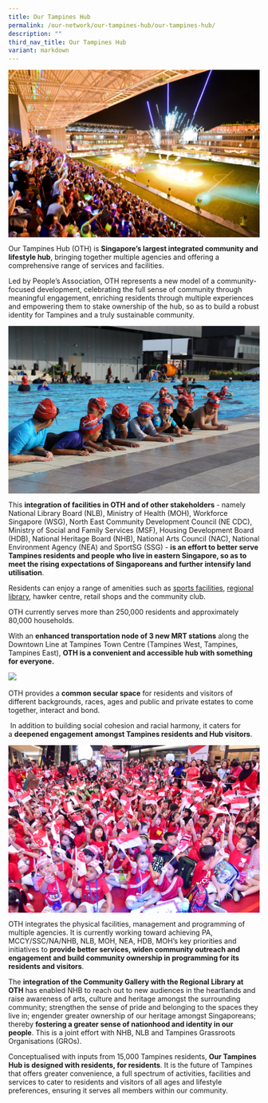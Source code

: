 ```yaml
---
title: Our Tampines Hub
permalink: /our-network/our-tampines-hub/our-tampines-hub/
description: ""
third_nav_title: Our Tampines Hub
variant: markdown
---
```

<img style="width:600px" align="center" src="/images/Our%20Network/OTH/NYE%20Fireworks%20at%20Town%20Square.jpg">

Our Tampines Hub (OTH) is&nbsp;**Singapore’s largest integrated community and lifestyle hub**, bringing together multiple agencies and offering a comprehensive range of services and facilities.

Led by People’s Association, OTH represents a new model of a community-focused development, celebrating the full sense of community through meaningful engagement, enriching residents through multiple experiences and empowering them to stake ownership of the hub, so as to build a robust identity for Tampines and a truly sustainable community.

<img style="width:600px" align="center" src="/images/Our%20Network/OTH/kids_at_swimming_pool.jpg">

This&nbsp;**integration of facilities in OTH and of other stakeholders**&nbsp;\- namely National Library Board (NLB), Ministry of Health (MOH), Workforce Singapore (WSG), North East Community Development Council (NE CDC), Ministry of Social and Family Services (MSF), Housing Development Board (HDB), National Heritage Board (NHB), National Arts Council (NAC), National Environment Agency (NEA) and SportSG (SSG) -&nbsp;**is an effort to better serve Tampines residents and people who live in eastern Singapore, so as to meet the rising expectations of Singaporeans and further intensify land utilisation**.

Residents can enjoy a range of amenities such as [sports facilities](https://members.myactivesg.com/bookfacility), [regional library](https://www.nlb.gov.sg/main/visit-us/our-libraries-and-locations/libraries/tampines-regional-library), hawker centre, retail shops and the community club. 

OTH currently serves more than 250,000 residents and approximately 80,000 households.

With an&nbsp;**enhanced transportation node of 3 new MRT stations**&nbsp;along the Downtown Line at Tampines Town Centre (Tampines West, Tampines, Tampines East),&nbsp;**OTH is a convenient and accessible hub with something for everyone.**

<img style="width:600px" align="" src="/images/Our%20Network/OTH/Jogging%20Track.jpeg">

OTH provides a&nbsp;**common secular space**&nbsp;for residents and visitors of different backgrounds, races, ages and public and private estates to come together, interact and bond.

&nbsp;In addition to building social cohesion and racial harmony, it caters for a&nbsp;**deepened engagement amongst Tampines residents and Hub visitors**.
 
 <img style="width:600px" align="center" src="/images/Our%20Network/OTH/ND%20Kids.jpg">
 
 OTH integrates the physical facilities, management and programming of multiple agencies. It is currently working toward achieving PA, MCCY/SSC/NA/NHB, NLB, MOH, NEA, HDB, MOH’s key priorities and initiatives to&nbsp;**provide better services, widen community outreach and engagement and build community ownership in programming for its residents and visitors**.

The&nbsp;**integration of the Community Gallery with the Regional Library at OTH**&nbsp;has enabled NHB to reach out to new audiences in the heartlands and raise awareness of arts, culture and heritage amongst the surrounding community; strengthen the sense of pride and belonging to the spaces they live in; engender greater ownership of our heritage amongst Singaporeans; thereby&nbsp;**fostering a greater sense of nationhood and identity in our people**. This is a joint effort with NHB, NLB and Tampines Grassroots Organisations (GROs).

Conceptualised with inputs from 15,000 Tampines residents,&nbsp;**Our Tampines Hub is designed with residents, for residents**. It is the future of Tampines that offers greater convenience, a full spectrum of activities, facilities and services to cater to residents and visitors of all ages and lifestyle preferences, ensuring it serves all members within our community.